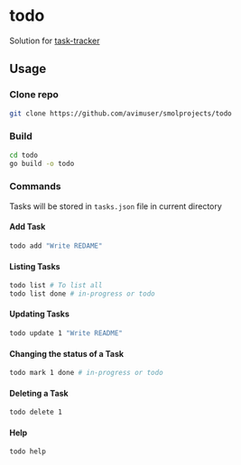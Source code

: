 # todo

Solution for [task-tracker](https://roadmap.sh/projects/task-tracker)

## Usage

### Clone repo

```bash
git clone https://github.com/avimuser/smolprojects/todo
```

### Build

```bash
cd todo
go build -o todo
```

### Commands

Tasks will be stored in `tasks.json` file in current directory

#### Add Task

```bash
todo add "Write REDAME"
```

#### Listing Tasks

```bash
todo list # To list all
todo list done # in-progress or todo
```

#### Updating Tasks

```bash
todo update 1 "Write README"
```

#### Changing the status of a Task

```bash
todo mark 1 done # in-progress or todo
```

#### Deleting a Task

```bash
todo delete 1
```

#### Help

```bash
todo help
```
